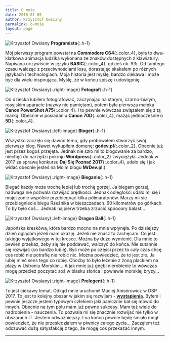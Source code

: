 ```yaml
---
title: O mnie
date: 2018-01-05
author: Krzysztof Owsiany
permalink: o-mnie
layout: page
---
```

![Krzysztof Owsiany][mrdev_black]
**Programista**{:.h-1}

Mój pierwszy program powstał na **Commodore C64**{:.color_4}, była to dwu-klatkowa animacja ludzika wykonana ze znaków dostępnych z klawiatury. Napisana oczywiście w języku **BASIC**{:.color_4}, gdzieś  ok. 93r. Od tamtego czasu walcząc z przeciwnościami losu, dorastając skakałem po różnych językach i technologiach. Moja historia jest myślę, bardzo ciekawa i może być dla wielu inspirująca. Myślę, że w końcu spiszę i udostępnię.


![Krzysztof Owsiany][mrdev_1]{:.right-image}
**Fotograf**{:.h-1}

Od dziecka lubiłem fotografować, zaczynając na starym, czarno-białym, rosyjskim aparacie (nazwy nie pamiętam), potem była pierwsza małpka **Canon PowerShot A75**{:.color_4}. I to pewnie wówczas związałem się z tą marką. Obecnie w posiadaniu **Canon 70D**{:.color_4}, mażąc jednocześnie o **5D**{:.color_4}.


![Krzysztof Owsiany][mrdev_2]{:.left-image}
**Bloger**{:.h-1}

Wszystko zaczęło się dawno temu, gdy próbowałem stworzyć swój pierwszy blog. Nawet wykupiłem domenę: **godev.pl**{:.color_2}. Obecnie już jest przez kogoś przejęta. Jednak nie szło mi to blogowanie za bardzo, niechęć do narzędzi pokroju **Wordpress**{:.color_2} zwyciężyła. Jednak w 2017 za sprawą konkursu **Daj Się Poznać 2017**{:.color_4}, udało się i jak widać obecnie jesteś na Moim blogu **MrDev.pl**:).


![Krzysztof Owsiany][mrdev_3]{:.right-image}
**Bieganie**{:.h-1}

Biegać każdy może trochę lepiej lub trochę gorzej. Ja biegam gorzej, nadwaga nie pozwala rozwijać prędkości. Jednak odległości udało mi się i mojej żonie wspólnie przebiegnąć kilka półmaratonów. Marzy mi się przebiegniecie biegu Rzeźnika w bieszczadach. 60 kilometrów po górkach. To by było coś... Jednak najpierw trzeba zrzucić spoooory balast...


![Krzysztof Owsiany][mrdev_4]{:.left-image}
**Dragon Ball**{:.h-1}

Japońska kreskówa, która bardzo mocno na mnie wpłynęła. Po dzisiejszy dzień oglądam jeżeli mam okazję. Jeżeli nie znasz to zachęcam. Co jest takiego wyjątkowego w tej kresce. Można by dużo wymienić. Dla mnie to pewien przekaz, żeby się nie poddawać, walczyć do końca. Nie sutannie się rozwijać (co bardzo lubię). Być może po części przez to cały czas chcę coś robić nie potrafię nie robić nic. Można powiedzieć, że to jest złe. Ja lubię mieć sens tego co robię. Choćby to było leżenie z żoną plackiem na plaży w Ustroniu Morskim... A jak mnie już gnębi nierobienie to wówczas mogę przecież poczytać soś w blasku słońca i powiewie morskiej bryzy...


![Krzysztof Owsiany][mrdev_5]{:.right-image}
**Prelegent**{:.h-1}

To jest ciekawy temat. Odkąd mnie uruchomił Maciej Aniserowicz w DSP 2017. To jest to kolejny obszar w jakim się rozwijam - **[wystąpienia]**. Byłem i pewnie jeszcze jestem typowym człekiem jaki panicznie bał się mówić do innych. Obecnie na tym polu mam już pewne sukcesy. Mam też wiele do nadrobienia - nauczenia. To pozwala mi się znacznie rozwijać nie tylko w obszarach IT. Jestem odważniejszy. I na końcu pewnie będę śmiało mógł powiedzieć, że nie przesiedziałem w piwnicy całego życia... Zacząłem też odczuwać dużą satysfakcję z tego, że mogę coś przekazać innym.

-------

[mrdev_black]: {{site.url}}/assets/images/common/me/mrdev_black.jpg
[mrdev_1]: {{site.url}}/assets/images/common/me/mrdev_1.jpg
[mrdev_2]: {{site.url}}/assets/images/common/me/mrdev_2.jpg
[mrdev_3]: {{site.url}}/assets/images/common/me/mrdev_3.jpg
[mrdev_4]: {{site.url}}/assets/images/common/me/mrdev_4.jpg
[mrdev_5]: {{site.url}}/assets/images/common/me/mrdev_5.jpg

[wystąpienia]: {{site.url}}/prelekcje